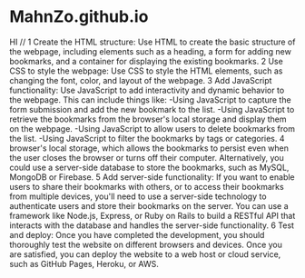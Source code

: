 # MahnZo.github.io
HI
// 
 1	Create the HTML structure: Use HTML to create the basic structure of the webpage, including elements such as a heading, a form for adding new bookmarks, and a container for displaying the existing bookmarks.
2	Use CSS to style the webpage: Use CSS to style the HTML elements, such as changing the font, color, and layout of the webpage.
3	Add JavaScript functionality: Use JavaScript to add interactivity and dynamic behavior to the webpage. This can include things like:
	-Using JavaScript to capture the form submission and add the 	new bookmark to the list.
	-Using JavaScript to retrieve the bookmarks from the browser's local storage and display them on the webpage.
	-Using JavaScript to allow users to delete bookmarks from the list.
	-Using JavaScript to filter the bookmarks by tags or categories.
4	browser's local storage, which allows the bookmarks to persist even when the user closes the browser or turns off their computer. Alternatively, you could use a server-side database to store the bookmarks, such as MySQL, MongoDB or Firebase.
5	Add server-side functionality: If you want to enable users to share their bookmarks with others, or to access their bookmarks from multiple devices, you'll need to use a server-side technology to authenticate users and store their bookmarks on the server. You can use a framework like Node.js, Express, or Ruby on Rails to build a RESTful API that interacts with the database and handles the server-side functionality.
6	Test and deploy: Once you have completed the development, you should thoroughly test the website on different browsers and devices. Once you are satisfied, you can deploy the website to a web host or cloud service, such as GitHub Pages, Heroku, or AWS.